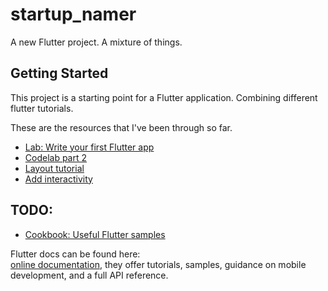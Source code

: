 # startup_namer

A new Flutter project. A mixture of things.

## Getting Started

This project is a starting point for a Flutter application. Combining different flutter tutorials.

These are the resources that I've been through so far.

- [Lab: Write your first Flutter app](https://flutter.io/docs/get-started/codelab)
- [Codelab part 2](https://codelabs.developers.google.com/codelabs/first-flutter-app-pt2/#0)
- [Layout tutorial](https://flutter.io/docs/development/ui/layout/tutorial)
- [Add interactivity](https://flutter.io/docs/development/ui/interactive)

## TODO: 
- [Cookbook: Useful Flutter samples](https://flutter.io/docs/cookbook)

Flutter docs can be found here:  
[online documentation](https://flutter.io/docs), they offer tutorials, 
samples, guidance on mobile development, and a full API reference.

